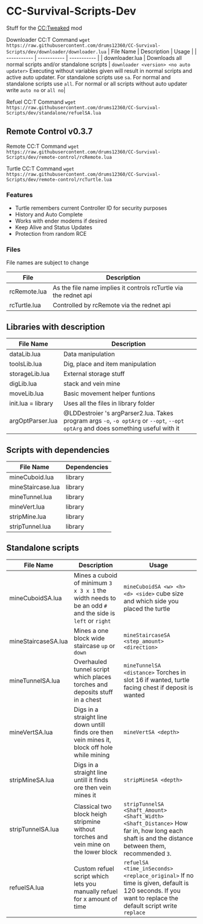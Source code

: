 # CC-Survival-Scripts-Dev

Stuff for the [CC:Tweaked](https://www.curseforge.com/minecraft/mc-mods/cc-tweaked) mod

Downloader CC:T Command `wget https://raw.githubusercontent.com/drums12360/CC-Survival-Scripts/dev/downloader/downloader.lua`
| File Name | Description | Usage |
| ----------- | ----------- | ----------- |
| downloader.lua | Downloads all normal scripts and/or standalone scripts | `downloader <version> <no auto updater>` Executing without variables given will result in normal scripts and active auto updater. For standalone scripts use `sa`. For normal and standalone scripts use `all`. For normal or all scripts without auto updater write `auto no` or `all no`|

Refuel CC:T Command `wget https://raw.githubusercontent.com/drums12360/CC-Survival-Scripts/dev/standalone/refuelSA.lua`

## Remote Control v0.3.7

Remote CC:T Command `wget https://raw.githubusercontent.com/drums12360/CC-Survival-Scripts/dev/remote-control/rcRemote.lua`

Turtle CC:T Command `wget https://raw.githubusercontent.com/drums12360/CC-Survival-Scripts/dev/remote-control/rcTurtle.lua`

### Features

- Turtle remembers current Controller ID for security purposes
- History and Auto Complete
- Works with ender modems if desired
- Keep Alive and Status Updates
- Protection from random RCE

### Files

File names are subject to change

| File | Description |
| --- | --- |
| rcRemote.lua | As the file name implies it controls rcTurtle via the rednet api |
| rcTurtle.lua | Controlled by rcRemote via the rednet api |

## Libraries with description 

| File Name | Description |
| ----------- | ----------- |
| dataLib.lua | Data manipulation |
| toolsLib.lua | Dig, place and item manipulation |
| storageLib.lua | External storage stuff|
| digLib.lua | stack and vein mine |
| moveLib.lua | Basic movement helper funtions |
| init.lua = library | Uses all the files in library folder |
| argOptParser.lua | @LDDestroier 's argParser2.lua. Takes program args `-o`, `-o optArg` or  `--opt`, `--opt optArg` and does something useful with it |

## Scripts with dependencies 

| File Name | Dependencies |
| ----------- | ----------- |
| mineCuboid.lua | library |
| mineStaircase.lua | library |
| mineTunnel.lua | library |
| mineVert.lua | library |
| stripMine.lua | library |
| stripTunnel.lua | library |

## Standalone scripts

| File Name | Description | Usage |
| ----------- | ----------- | ----------- |
| mineCuboidSA.lua | Mines a cuboid of minimum `3 x 3 x 1` the width needs to be an odd `#` and the side is `left` or `right` | `mineCuboidSA <w> <h> <d> <side>` cube size and which side you placed the turtle |
| mineStaircaseSA.lua | Mines a one block wide staircase `up` or `down` | `mineStaircaseSA <step_amount> <direction>` |
| mineTunnelSA.lua | Overhauled tunnel script which places torches and deposits stuff in a chest | `mineTunnelSA <distance>` Torches in slot 16 if wanted, turtle facing chest if deposit is wanted |
| mineVertSA.lua | Digs in a straight line down untill finds ore then vein mines it, block off hole while mining | `mineVertSA <depth>` |
| stripMineSA.lua | Digs in a straight line untill it finds ore then vein mines it | `stripMineSA <depth>` |
| stripTunnelSA.lua | Classical two block heigh stripmine without torches and vein mine on the lower block | `stripTunnelSA <Shaft_Amount> <Shaft_Width> <Shaft_Distance>` How far in, how long each shaft is and the distance between them, recommended `3`.|
| refuelSA.lua | Custom refuel script which lets you manually refuel for x amount of time | `refuelSA <time_inSeconds> <replace_original>` If no time is given, default is 120 seconds. If you want to replace the default script write `replace` |
